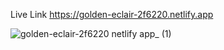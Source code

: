 Live Link  https://golden-eclair-2f6220.netlify.app



![golden-eclair-2f6220 netlify app_ (1)](https://user-images.githubusercontent.com/83995707/229392402-4f8a6d0a-e1e8-4c04-a58c-08d7da5bb394.png)
